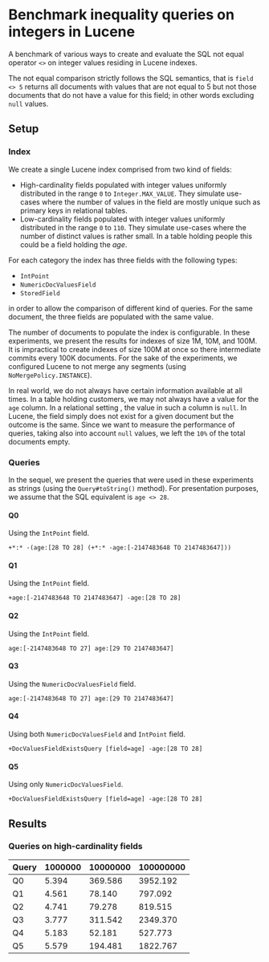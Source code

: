 <!--
{% comment %}
Licensed to the Apache Software Foundation (ASF) under one or more
contributor license agreements.  See the NOTICE file distributed with
this work for additional information regarding copyright ownership.
The ASF licenses this file to you under the Apache License, Version 2.0
(the "License"); you may not use this file except in compliance with
the License.  You may obtain a copy of the License at

http://www.apache.org/licenses/LICENSE-2.0

Unless required by applicable law or agreed to in writing, software
distributed under the License is distributed on an "AS IS" BASIS,
WITHOUT WARRANTIES OR CONDITIONS OF ANY KIND, either express or implied.
See the License for the specific language governing permissions and
limitations under the License.
{% endcomment %}
-->

# Benchmark inequality queries on integers in Lucene

A benchmark of various ways to create and evaluate the SQL not equal operator `<>` on integer values
residing in Lucene indexes.

The not equal comparison strictly follows the SQL semantics, that is `field <> 5` returns all
documents with values that are not equal to 5 but not those documents that do not have a value for
this field; in other words excluding `null` values.

## Setup

### Index

We create a single Lucene index comprised from two kind of fields: 
* High-cardinality fields populated with integer values uniformly distributed in the range `0` to
`Integer.MAX_VALUE`. They simulate use-cases where the number of values in the field are mostly
 unique such as primary keys in relational tables.
* Low-cardinality fields populated with integer values uniformly distributed in the range `0` to
`110`. They simulate use-cases where the number of distinct values is rather small. In a table
holding people this could be a field holding the _age_.

For each category the index has three fields with the following types:
* `IntPoint`
* `NumericDocValuesField`
* `StoredField`

in order to allow the comparison of different kind of queries. For the same document, the three
fields are populated with the same value.

The number of documents to populate the index is configurable. In these experiments, we present
the results for indexes of size 1M, 10M, and 100M. It is impractical to create indexes of size 100M
at once so there intermediate commits every 100K documents. For the sake of the experiments, we
 configured Lucene to not merge any segments (using `NoMergePolicy.INSTANCE`).  
 
In real world, we do not always have certain information available at all times. In a table
holding customers, we may not always have a value for the `age` column. In a relational setting
, the value in such a column is `null`. In Lucene, the field simply does not exist for a given
document but the outcome is the same. Since we want to measure the performance of queries, taking
also into account `null` values, we left the `10%` of the total documents empty.
     
### Queries

In the sequel, we present the queries that were used in these experiments as strings (using the
`Query#toString()` method). For presentation purposes, we assume that the SQL equivalent is `age
 <> 28`.

#### Q0
Using the `IntPoint` field.

    +*:* -(age:[28 TO 28] (+*:* -age:[-2147483648 TO 2147483647]))
#### Q1
Using the `IntPoint` field.

    +age:[-2147483648 TO 2147483647] -age:[28 TO 28]
#### Q2
Using the `IntPoint` field.

    age:[-2147483648 TO 27] age:[29 TO 2147483647]
#### Q3
Using the `NumericDocValuesField` field.

    age:[-2147483648 TO 27] age:[29 TO 2147483647]
#### Q4
Using both `NumericDocValuesField` and `IntPoint` field.

    +DocValuesFieldExistsQuery [field=age] -age:[28 TO 28]
#### Q5
Using only `NumericDocValuesField`.

    +DocValuesFieldExistsQuery [field=age] -age:[28 TO 28]

## Results 

### Queries on high-cardinality fields
 
|Query|1000000|10000000 | 100000000 |
|--|---------|--------- |-----------|
|Q0|	5.394|	369.586 |	3952.192|
|Q1|	4.561|	78.140  |	797.092 |
|Q2|	4.741|	79.278  |	819.515 |
|Q3|	3.777|	311.542 |	2349.370|
|Q4|	5.183|	52.181  |	527.773 |
|Q5|	5.579|	194.481 |	1822.767|